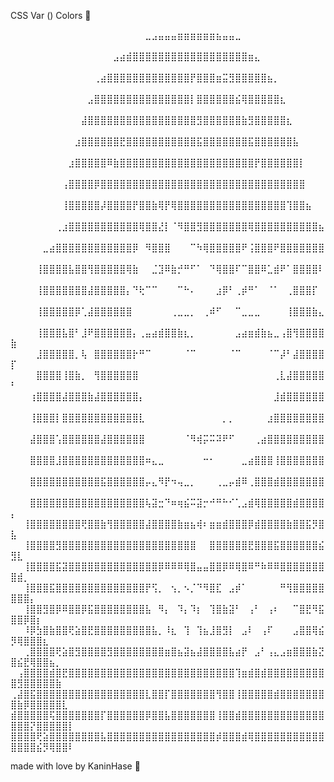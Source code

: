 CSS Var () Colors 🌈 

⠀⠀⠀⠀⠀⠀⠀⠀⠀⠀⠀⠀⠀⠀⠀⠀⠀⠀⠀⠀⠀⣀⣠⣤⣤⣤⣶⣶⣶⣶⣶⣶⣦⣤⣤⣀⠀⠀⠀⠀⠀⠀⠀⠀⠀⠀⠀⠀⠀⠀⠀⠀⠀⠀⠀⠀⠀⠀⠀
⠀⠀⠀⠀⠀⠀⠀⠀⠀⠀⠀⠀⠀⠀⠀⠀⣠⣴⣾⣿⣿⣿⣿⣿⣿⣿⣿⣿⣿⣿⣿⣿⣿⣿⣿⣿⣿⣶⣄⠀⠀⠀⠀⠀⠀⠀⠀⠀⠀⠀⠀⠀⠀⠀⠀⠀⠀⠀⠀
⠀⠀⠀⠀⠀⠀⠀⠀⠀⠀⠀⠀⠀⢀⣴⣿⣿⣿⣿⣿⣿⣿⣿⣿⣿⣿⣿⣿⡟⣿⣿⣿⣶⣭⣻⣿⣿⣿⣿⣿⣦⡀⠀⠀⠀⠀⠀⠀⠀⠀⠀⠀⠀⠀⠀⠀⠀⠀⠀
⠀⠀⠀⠀⠀⠀⠀⠀⠀⠀⠀⠀⣠⣿⣿⣿⣿⣿⣿⣿⣿⣿⣿⣿⣿⣿⣿⣿⡇⣿⣿⣿⣿⣿⣿⣮⢿⣿⣿⣿⣿⣿⣆⠀⠀⠀⠀⠀⠀⠀⠀⠀⠀⠀⠀⠀⠀⠀⠀
⠀⠀⠀⠀⠀⠀⠀⠀⠀⠀⠀⣼⣿⣿⣿⣿⣿⣿⣿⣿⣿⣿⣿⣿⣿⣿⣿⣿⣿⣻⣿⣿⣿⣿⣿⣿⣷⣻⣿⣿⣿⣿⣿⣆⠀⠀⠀⠀⠀⠀⠀⠀⠀⠀⠀⠀⠀⠀⠀
⠀⠀⠀⠀⠀⠀⠀⠀⠀⠀⣰⣿⣿⣿⣿⣿⣿⣟⣿⣿⣿⣿⣿⣿⣿⣿⣿⣿⣿⣯⣿⣿⣿⣿⣿⣿⣿⣯⣿⣿⣿⣿⣿⣿⣧⠀⠀⠀⠀⠀⠀⠀⠀⠀⠀⠀⠀⠀⠀
⠀⠀⠀⠀⠀⠀⠀⠀⠀⣰⣿⣿⣿⣿⣿⠿⣷⣿⣿⣿⣿⣿⣿⣿⣿⣿⣿⣿⣿⣿⣿⣿⣿⣿⣿⣿⣿⣿⡟⣿⣿⣿⣿⣿⣿⡇⠀⠀⠀⠀⠀⠀⠀⠀⠀⠀⠀⠀⠀
⠀⠀⠀⠀⠀⠀⠀⠀⢠⣿⣿⣿⣿⡿⣿⣿⣿⣿⣿⣿⣿⣿⣿⣿⣿⣿⣿⣿⣿⣿⣿⣿⣿⣿⣿⣿⣿⣿⣿⣿⣿⣿⣿⣿⣿⣿⠀⠀⠀⠀⠀⠀⠀⠀⠀⠀⠀⠀⠀
⠀⠀⠀⠀⠀⠀⠀⠀⢸⣿⣿⣿⣿⣿⡼⣿⣿⣿⣿⡟⣿⣿⣷⢿⡟⢿⣿⣿⣿⣿⣿⣿⣿⣿⣿⣿⣿⣿⣿⣿⣿⣿⣿⢹⣿⣿⣦⠀⠀⠀⠀⠀⠀⠀⠀⠀⠀⠀⠀
⠀⠀⠀⠀⠀⠀⠀⢀⣰⣿⣿⣿⣿⣿⣿⣿⣿⣿⣿⣿⢿⣿⣿⣜⡇⠈⠻⣿⣿⣻⣿⣿⣿⣿⣿⣿⣿⢿⣿⣿⣿⣿⣿⣿⣿⣿⣿⣿⣦⠀⠀⠀⠀⠀⠀⠀⠀⠀⠀
⠀⠀⠀⠀⠀⣀⣴⣿⣿⣿⣿⣿⣿⣿⣿⣿⣿⣿⣿⡿⠀⠻⣿⣿⣿⠀⠀⠀⠉⠳⢿⣿⣿⣿⣿⣿⠟⢨⣿⣿⣿⠟⣿⣿⣿⣿⣿⣿⣿⠀⠀⠀⠀⠀⠀⠀⠀⠀⠀
⠀⠀⠀⠀⢸⣿⣿⣿⣿⣧⣿⣿⢻⣿⣿⣿⣿⣿⢿⣷⠀⠀⣈⣹⠿⣷⡚⠛⠋⠁⠀⠙⢿⣿⣿⠏⠉⣿⣿⠿⣁⣾⠟⠁⣿⣿⣿⣿⠇⠀⠀⠀⠀⠀⠀⠀⠀⠀⠀
⠀⠀⠀⠀⢸⣿⣿⣿⣿⣿⣿⣿⣼⣿⣿⣿⣿⣿⡄⠙⢗⠉⠉⠀⠀⠀⠉⠓⠄⠀⠀⠀⣰⡿⠃⢀⡾⠛⠁⠀⠈⠁⠀⢀⣿⣿⣿⡏⠀⠀⠀⠀⠀⠀⠀⠀⠀⠀⠀
⠀⠀⠀⠀⢸⣿⣿⣿⣿⣿⡿⢁⣼⣿⣿⣿⣿⣿⣿⠀⠀⠀⠀⠀⠀⢀⣀⣀⡀⠀⢀⠾⠋⠀⠀⠉⣀⣀⣀⠀⠀⠀⠀⢸⣿⣿⣿⣷⣄⠀⠀⠀⠀⠀⠀⠀⠀⠀⠀
⠀⠀⠀⠀⢸⣿⣿⣿⣧⣿⠃⣸⠟⣿⣿⣿⣿⣿⣿⡄⢀⣤⣴⣾⣿⣿⣷⣆⡀⠀⠀⠀⠀⠀⠀⣠⣴⣶⣾⣷⣦⣀⢠⣿⢻⣿⣿⣿⣿⣷⠀⠀⠀⠀⠀⠀⠀⠀⠀
⠀⠀⠀⠀⣸⣿⣿⣿⣿⣿⡀⢧⠀⣿⣿⣿⣿⣿⣿⡗⠛⠉⠀⠀⠀⠀⠀⠈⠉⠀⠀⠀⠀⠀⠈⠉⠀⠀⠀⠀⠈⠉⡼⠃⣼⣿⣿⣿⣿⡏⠀⠀⠀⠀⠀⠀⠀⠀⠀
⠀⠀⠀⠀⣿⣿⣿⣿⢸⣿⣷⡀⠀⢻⣿⣿⣿⣿⣿⣿⠀⠀⠀⠀⠀⠀⠀⠀⠀⠀⠀⠀⠀⠀⠀⠀⠀⠀⠀⠀⠀⢀⣇⣼⣿⣿⣿⣿⣿⠃⠀⠀⠀⠀⠀⠀⠀⠀⠀
⠀⠀⠀⢰⣿⣿⣿⣿⣼⣿⣿⣿⣷⣼⣿⣿⣿⣿⣿⣿⡄⠀⠀⠀⠀⠀⠀⠀⠀⠀⠀⠀⠀⠀⠀⠀⠀⠀⠀⠀⠀⣸⣾⣿⣿⣿⣿⣿⣿⠀⠀⠀⠀⠀⠀⠀⠀⠀⠀
⠀⠀⠀⢸⣿⣿⣿⡇⣿⣿⣿⣿⣿⣿⣿⣿⣿⣿⣿⣿⣇⠀⠀⠀⠀⠀⠀⠀⠀⠀⠀⠀⠀⡀⡀⠀⠀⠀⠀⠀⣰⣿⣿⣿⣿⣿⣿⣿⣿⠀⠀⠀⠀⠀⠀⠀⠀⠀⠀
⠀⠀⠀⣼⣿⣿⣿⢡⣿⣿⣿⣿⣿⣿⣼⣿⣿⣿⣿⣿⣿⠀⠀⠀⠀⠀⠀⠈⠻⢾⡭⠭⠽⠟⠋⠀⠀⠀⢀⣴⣿⣿⣿⣿⣿⣿⣿⣿⣿⠀⠀⠀⠀⠀⠀⠀⠀⠀⠀
⠀⠀⠀⣿⣿⣿⣿⣸⣿⣿⣿⣿⣿⣿⣿⣿⣿⣿⣿⣿⣿⠶⣄⣀⠀⠀⠀⠀⠀⠀⠒⠂⠀⠀⠀⠀⣀⣴⣿⣿⣿⢸⣿⣿⣿⣿⣿⣿⣿⠀⠀⠀⠀⠀⠀⠀⠀⠀⠀
⠀⠀⠀⣿⣿⣿⣿⣿⣿⣿⣿⣿⣿⣿⣯⣿⣿⣿⣿⣿⣿⡤⣄⠻⡟⠲⢤⣀⡀⠀⠀⠀⢀⣀⡤⣾⠿⢀⣿⣿⣿⣾⣿⣿⣿⣿⣿⣿⣿⠀⠀⠀⠀⠀⠀⠀⠀⠀⠀
⠀⠀⠀⣿⣿⣿⣿⣿⣿⣿⣿⣿⣿⣿⣿⣿⣿⣿⣿⣿⣿⢧⣽⣒⠙⠶⢶⣮⠭⣽⡒⠚⠛⠓⠊⢁⣠⣾⢿⣿⣿⣿⣿⣿⣾⣿⣿⣿⣿⡄⠀⠀⠀⠀⠀⠀⠀⠀⠀
⠀⠀⢸⣿⣿⣿⣿⣿⣿⣿⣿⢟⣿⣿⣷⢻⣿⣿⣿⣿⣿⣼⣿⣿⣿⣿⣷⣶⣦⢾⠆⣶⣶⣾⣿⣿⣿⡿⣾⣿⣿⣿⣿⣷⣿⣿⣯⡻⣿⣧⠀⠀⠀⠀⠀⠀⠀⠀⠀
⠀⠀⢸⣿⣿⣿⣿⣻⣿⣿⣿⣿⣿⣿⣿⣿⣿⣿⣿⣿⣿⣿⣿⣿⣿⣿⣿⣿⣿⠀⠀⣿⣿⣿⣿⣿⣿⣟⣿⣿⣿⣯⣿⣿⣿⣿⣿⣿⣮⣻⣇⠀⠀⠀⠀⠀⠀⠀⠀
⠀⠀⢸⣿⣿⣿⣿⣯⣽⣿⣿⣿⣿⣿⣿⣿⣿⣿⣿⣿⣿⣿⣿⡿⠿⠿⠿⢿⣿⣤⣤⣿⣿⡿⠿⢿⣿⠿⠛⠷⠿⠿⣿⣿⣿⣿⣿⣿⣿⣿⣾⡀⠀⠀⠀⠀⠀⠀⠀
⠀⠀⢸⣿⣿⣿⣯⣿⣿⣿⣿⣿⣿⣿⣿⣿⣿⣿⣿⣿⣿⡟⢫⡀⠀⢢⡀⠢⡈⠙⠻⣿⣏⠀⣠⡾⠁⠀⠀⠀⠀⠀⠛⢻⣿⣿⣿⣿⣿⣿⣿⣿⡄⠀⠀⠀⠀⠀⠀
⠀⠀⢸⣿⣿⣻⣿⡿⠿⣿⣿⡿⣯⣿⣿⣿⣿⣿⣿⣿⣿⣧⠀⠻⡄⠀⠹⡄⠹⡆⠀⢹⣿⣷⣽⠃⠀⢠⠃⠀⢠⠆⠀⠀⠉⣿⣟⠻⣯⣿⣿⡿⣿⡆⠀⠀⠀⠀⠀
⠀⠀⠸⡿⣳⣿⣷⣿⣿⢟⣵⣿⣟⣿⣿⣿⣿⣿⣿⣿⣿⣿⣧⡀⠸⣆⠀⢹⠀⢹⣦⣸⣿⣻⡇⠀⣠⠇⠀⢠⠏⠀⠀⠀⣠⣿⣿⢿⣮⡻⢿⣿⣿⣿⣆⠀⠀⠀⠀
⠀⠀⢀⣿⣿⣿⣿⢟⣵⣿⣻⣿⣿⣿⣿⣻⣿⣿⣿⣿⣿⣿⣿⣿⣶⣿⣦⣽⣦⣼⣿⣿⣿⣿⣧⣴⡟⠀⣠⠃⢠⣄⣠⣶⣿⣿⣿⣷⣝⣿⣮⣟⢿⣿⣿⣦⡀⠀⠀
⠀⢠⣿⣿⣿⣿⣾⣿⣟⣿⣿⣿⣿⣿⣿⣿⣿⣿⣿⣿⣿⣿⣿⣿⣿⣿⣿⣿⣿⣿⣿⣿⣿⣿⣿⢹⣶⣾⣿⣾⣿⣿⣿⣿⣿⣿⣿⣿⣿⣿⣻⣿⣿⣿⣿⣿⣷⠀⠀
⢀⣼⣿⣯⣿⣿⣿⣿⣿⣿⣿⣿⣿⣿⣿⣿⣿⣿⣿⣿⣿⣇⣿⣿⡏⣿⣿⣿⣿⣿⣿⣿⢻⣿⣿⢸⣿⣿⣿⣿⣿⣾⣿⣿⣿⣿⣿⣿⣿⣿⣷⡿⣿⣿⣿⣿⣿⣇⠀
⣾⣿⣿⣿⣿⣿⢯⣿⣿⣿⣿⣿⣿⣿⡏⣿⣿⣿⣿⣿⣿⡿⣿⣿⣧⣿⣿⣿⣿⣿⣿⣿⢸⣿⣿⣾⣿⣿⣿⣿⣿⣿⣿⣿⣿⣿⣿⣿⣿⣿⣿⣿⡝⣿⣿⣿⣿⣿⡇
⣿⣿⣿⣿⢟⣵⣿⣿⣿⣿⣿⣿⣿⣿⣧⣿⣿⣿⣿⣿⣿⣿⣿⣿⣿⣿⣿⣿⣿⣿⣿⣿⡾⣿⣿⣿⣾⢿⣿⣿⣿⣿⣿⣿⣿⣿⣿⣿⣿⣿⣿⣿⣿⣮⡻⢿⣿⣿⠇


made with love by KaninHase 🌈
